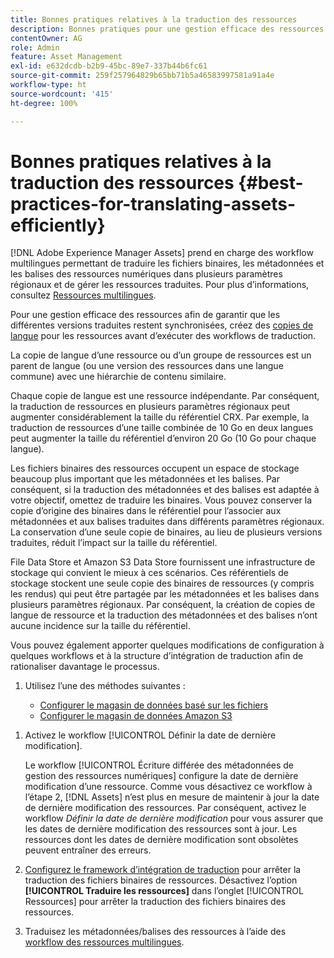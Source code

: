 ```yaml
---
title: Bonnes pratiques relatives à la traduction des ressources
description: Bonnes pratiques pour une gestion efficace des ressources afin de synchroniser les diverses versions traduites et de rationaliser les workflows de traduction.
contentOwner: AG
role: Admin
feature: Asset Management
exl-id: e632dcdb-b2b9-45bc-89e7-337b44b6fc61
source-git-commit: 259f257964829b65bb71b5a46583997581a91a4e
workflow-type: ht
source-wordcount: '415'
ht-degree: 100%

---
```


# Bonnes pratiques relatives à la traduction des ressources {#best-practices-for-translating-assets-efficiently}

[!DNL Adobe Experience Manager Assets] prend en charge des workflow multilingues permettant de traduire les fichiers binaires, les métadonnées et les balises des ressources numériques dans plusieurs paramètres régionaux et de gérer les ressources traduites. Pour plus d’informations, consultez [Ressources multilingues](multilingual-assets.md).

Pour une gestion efficace des ressources afin de garantir que les différentes versions traduites restent synchronisées, créez des [copies de langue](preparing-assets-for-translation.md) pour les ressources avant d’exécuter des workflows de traduction.

La copie de langue d’une ressource ou d’un groupe de ressources est un parent de langue (ou une version des ressources dans une langue commune) avec une hiérarchie de contenu similaire.

Chaque copie de langue est une ressource indépendante. Par conséquent, la traduction de ressources en plusieurs paramètres régionaux peut augmenter considérablement la taille du référentiel CRX. Par exemple, la traduction de ressources d’une taille combinée de 10 Go en deux langues peut augmenter la taille du référentiel d’environ 20 Go (10 Go pour chaque langue).

Les fichiers binaires des ressources occupent un espace de stockage beaucoup plus important que les métadonnées et les balises. Par conséquent, si la traduction des métadonnées et des balises est adaptée à votre objectif, omettez de traduire les binaires. Vous pouvez conserver la copie d’origine des binaires dans le référentiel pour l’associer aux métadonnées et aux balises traduites dans différents paramètres régionaux. La conservation d’une seule copie de binaires, au lieu de plusieurs versions traduites, réduit l’impact sur la taille du référentiel.

File Data Store et Amazon S3 Data Store fournissent une infrastructure de stockage qui convient le mieux à ces scénarios. Ces référentiels de stockage stockent une seule copie des binaires de ressources (y compris les rendus) qui peut être partagée par les métadonnées et les balises dans plusieurs paramètres régionaux. Par conséquent, la création de copies de langue de ressource et la traduction des métadonnées et des balises n’ont aucune incidence sur la taille du référentiel.

Vous pouvez également apporter quelques modifications de configuration à quelques workflows et à la structure d’intégration de traduction afin de rationaliser davantage le processus.

1. Utilisez l’une des méthodes suivantes :

   * [Configurer le magasin de données basé sur les fichiers](/help/sites-deploying/data-store-config.md)
   * [Configurer le magasin de données Amazon S3](/help/sites-deploying/data-store-config.md)

<!--
1. Disable the [DAM MetaData Write-back](/help/sites-administering/workflow-offloader.md#disable-offloading) workflow.

   As the name suggests, the [!UICONTROL DAM Metadata Writeback] workflow rewrites the metadata to the binary file. Because the metadata changes after translation, writing it back to the binary file generates a different binary for a language copy.

   >[!NOTE]
   >
   >Disabling the [!UICONTROL DAM MetaData Writeback] workflow turns off XMP metadata write-back on asset binaries. Consequently, future metadata changes are no longer be saved within the assets. Evaluate the consequences before disabling this workflow.
-->

1. Activez le workflow [!UICONTROL Définir la date de dernière modification].

   Le workflow [!UICONTROL Écriture différée des métadonnées de gestion des ressources numériques] configure la date de dernière modification d’une ressource. Comme vous désactivez ce workflow à l’étape 2, [!DNL Assets] n’est plus en mesure de maintenir à jour la date de dernière modification des ressources. Par conséquent, activez le workflow *Définir la date de dernière modification* pour vous assurer que les dates de dernière modification des ressources sont à jour. Les ressources dont les dates de dernière modification sont obsolètes peuvent entraîner des erreurs.

1. [Configurez le framework d’intégration de traduction](/help/sites-administering/tc-tic.md) pour arrêter la traduction des fichiers binaires de ressources. Désactivez l’option **[!UICONTROL Traduire les ressources]** dans l’onglet [!UICONTROL Ressources] pour arrêter la traduction des fichiers binaires des ressources.
1. Traduisez les métadonnées/balises des ressources à l’aide des [workflow des ressources multilingues](multilingual-assets.md).
